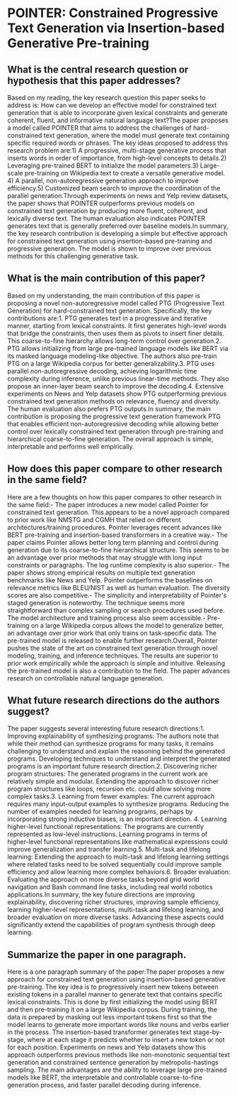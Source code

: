 # POINTER: Constrained Progressive Text Generation via Insertion-based   Generative Pre-training

## What is the central research question or hypothesis that this paper addresses?

Based on my reading, the key research question this paper seeks to address is: How can we develop an effective model for constrained text generation that is able to incorporate given lexical constraints and generate coherent, fluent, and informative natural language text?The paper proposes a model called POINTER that aims to address the challenges of hard-constrained text generation, where the model must generate text containing specific required words or phrases. The key ideas proposed to address this research problem are:1) A progressive, multi-stage generative process that inserts words in order of importance, from high-level concepts to details.2) Leveraging pre-trained BERT to initialize the model parameters.3) Large-scale pre-training on Wikipedia text to create a versatile generative model. 4) A parallel, non-autoregressive generation approach to improve efficiency.5) Customized beam search to improve the coordination of the parallel generation.Through experiments on news and Yelp review datasets, the paper shows that POINTER outperforms previous models on constrained text generation by producing more fluent, coherent, and lexically diverse text. The human evaluation also indicates POINTER generates text that is generally preferred over baseline models.In summary, the key research contribution is developing a simple but effective approach for constrained text generation using insertion-based pre-training and progressive generation. The model is shown to improve over previous methods for this challenging generative task.


## What is the main contribution of this paper?

Based on my understanding, the main contribution of this paper is proposing a novel non-autoregressive model called PTG (Progressive Text Generation) for hard-constrained text generation. Specifically, the key contributions are:1. PTG generates text in a progressive and iterative manner, starting from lexical constraints. It first generates high-level words that bridge the constraints, then uses them as pivots to insert finer details. This coarse-to-fine hierarchy allows long-term control over generation.2. PTG allows initializing from large pre-trained language models like BERT via its masked language modeling-like objective. The authors also pre-train PTG on a large Wikipedia corpus for better generalizability.3. PTG uses parallel non-autoregressive decoding, achieving logarithmic time complexity during inference, unlike previous linear-time methods. They also propose an inner-layer beam search to improve the decoding.4. Extensive experiments on News and Yelp datasets show PTG outperforming previous constrained text generation methods on relevance, fluency and diversity. The human evaluation also prefers PTG outputs.In summary, the main contribution is proposing the progressive text generation framework PTG that enables efficient non-autoregressive decoding while allowing better control over lexically constrained text generation through pre-training and hierarchical coarse-to-fine generation. The overall approach is simple, interpretable and performs well empirically.


## How does this paper compare to other research in the same field?

Here are a few thoughts on how this paper compares to other research in the same field:- The paper introduces a new model called Pointer for constrained text generation. This appears to be a novel approach compared to prior work like NMSTG and CGMH that relied on different architectures/training procedures. Pointer leverages recent advances like BERT pre-training and insertion-based transformers in a creative way.- The paper claims Pointer allows better long term planning and control during generation due to its coarse-to-fine hierarchical structure. This seems to be an advantage over prior methods that may struggle with long input constraints or paragraphs. The log runtime complexity is also superior.- The paper shows strong empirical results on multiple text generation benchmarks like News and Yelp. Pointer outperforms the baselines on relevance metrics like BLEU/NIST as well as human evaluation. The diversity scores are also competitive.- The simplicity and interpretability of Pointer's staged generation is noteworthy. The technique seems more straightforward than complex sampling or search procedures used before. The model architecture and training process also seem accessible.- Pre-training on a large Wikipedia corpus allows the model to generalize better, an advantage over prior work that only trains on task-specific data. The pre-trained model is released to enable further research.Overall, Pointer pushes the state of the art on constrained text generation through novel modeling, training, and inference techniques. The results are superior to prior work empirically while the approach is simple and intuitive. Releasing the pre-trained model is also a contribution to the field. The paper advances research on controllable natural language generation.


## What future research directions do the authors suggest?

The paper suggests several interesting future research directions:1. Improving explainability of synthesizing programs: The authors note that while their method can synthesize programs for many tasks, it remains challenging to understand and explain the reasoning behind the generated programs. Developing techniques to understand and interpret the generated programs is an important future research direction.2. Discovering richer program structures: The generated programs in the current work are relatively simple and modular. Extending the approach to discover richer program structures like loops, recursion etc. could allow solving more complex tasks.3. Learning from fewer examples: The current approach requires many input-output examples to synthesize programs. Reducing the number of examples needed for learning programs, perhaps by incorporating strong inductive biases, is an important direction. 4. Learning higher-level functional representations: The programs are currently represented as low-level instructions. Learning programs in terms of higher-level functional representations like mathematical expressions could improve generalization and transfer learning.5. Multi-task and lifelong learning: Extending the approach to multi-task and lifelong learning settings where related tasks need to be solved sequentially could improve sample efficiency and allow learning more complex behaviors.6. Broader evaluation: Evaluating the approach on more diverse tasks beyond grid world navigation and Bash command line tasks, including real world robotics applications.In summary, the key future directions are improving explainability, discovering richer structures, improving sample efficiency, learning higher-level representations, multi-task and lifelong learning, and broader evaluation on more diverse tasks. Advancing these aspects could significantly extend the capabilities of program synthesis through deep learning.


## Summarize the paper in one paragraph.

Here is a one paragraph summary of the paper:The paper proposes a new approach for constrained text generation using insertion-based generative pre-training. The key idea is to progressively insert new tokens between existing tokens in a parallel manner to generate text that contains specific lexical constraints. This is done by first initializing the model using BERT and then pre-training it on a large Wikipedia corpus. During training, the data is prepared by masking out less important tokens first so that the model learns to generate more important words like nouns and verbs earlier in the process. The insertion-based transformer generates text stage-by-stage, where at each stage it predicts whether to insert a new token or not for each position. Experiments on news and Yelp datasets show this approach outperforms previous methods like non-monotonic sequential text generation and constrained sentence generation by metropolis-hastings sampling. The main advantages are the ability to leverage large pre-trained models like BERT, the interpretable and controllable coarse-to-fine generation process, and faster parallel decoding during inference.
